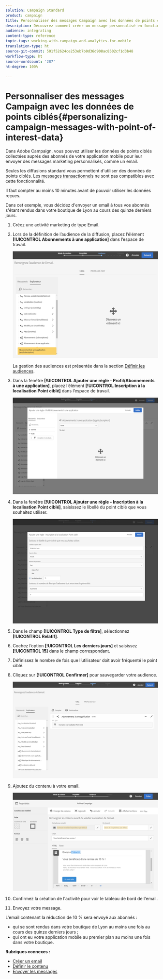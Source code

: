 ```yaml
---
solution: Campaign Standard
product: campaign
title: Personnaliser des messages Campaign avec les données de points ciblés
description: Découvrez comment créer un message personnalisé en fonction de la localisation de vos abonnés grâce à l'intégration des données de points ciblés.
audience: integrating
content-type: reference
topic-tags: working-with-campaign-and-analytics-for-mobile
translation-type: ht
source-git-commit: 501f52624ce253eb7b0d36d908ac8502cf1d3b48
workflow-type: ht
source-wordcount: '287'
ht-degree: 100%

---
```



# Personnaliser des messages Campaign avec les données de points ciblés{#personalizing-campaign-messages-with-point-of-interest-data}

Dans Adobe Campaign, vous pouvez utiliser les données de points ciblés collectées auprès des abonnés de votre application mobile pour leur envoyer des messages marketing personnalisés, comme un email.

Seules les diffusions standard vous permettent d&#39;utiliser des données de points ciblés. Les [messages transactionnels](../../channels/using/getting-started-with-transactional-msg.md) ne sont pas compatibles avec cette fonctionnalité.

Il faut compter au moins 10 minutes avant de pouvoir utiliser les données reçues.

Dans cet exemple, vous décidez d&#39;envoyer un email à tous vos abonnés s&#39;étant rendus dans votre boutique de Lyon au cours des quinze derniers jours.

1. Créez une activité marketing de type Email.
1. Lors de la définition de l’audience de la diffusion, placez l’élément **[!UICONTROL Abonnements à une application]** dans l’espace de travail.

   ![](assets/poi_subscriptions_app.png)

   La gestion des audiences est présentée dans la section [Définir les audiences](../../audiences/using/creating-audiences.md).

1. Dans la fenêtre **[!UICONTROL Ajouter une règle - Profil/Abonnements à une application]**, placez l’élément **[!UICONTROL Inscription à la localisation Point ciblé]** dans l’espace de travail.

   ![](assets/poi_add_rule_profile_subscription.png)

1. Dans la fenêtre **[!UICONTROL Ajouter une règle - Inscription à la localisation Point ciblé]**, saisissez le libellé du point ciblé que vous souhaitez utiliser.

   ![](assets/poi_location_subscription.png)

1. Dans le champ **[!UICONTROL Type de filtre]**, sélectionnez **[!UICONTROL Relatif]**.
1. Cochez l’option **[!UICONTROL Les derniers jours]** et saisissez **[!UICONTROL 15]** dans le champ correspondant.
1. Définissez le nombre de fois que l’utilisateur doit avoir fréquenté le point ciblé.
1. Cliquez sur **[!UICONTROL Confirmer]** pour sauvegarder votre audience.

   ![](assets/poi_subscriptions_app_audience_defined.png)

1. Ajoutez du contenu à votre email.

   ![](assets/poi_email_content.png)

1. Confirmez la création de l&#39;activité pour voir le tableau de bord de l&#39;email.
1. Envoyez votre message.

L&#39;email contenant la réduction de 10 % sera envoyé aux abonnés :

* qui se sont rendus dans votre boutique de Lyon au moins une fois au cours des quinze derniers jours ;
* qui ont eu votre application mobile au premier plan au moins une fois dans votre boutique.

**Rubriques connexes :**

* [Créer un email](../../channels/using/creating-an-email.md)
* [Définir le contenu](../../designing/using/personalization.md#example-email-personalization)
* [Envoyer les messages](../../sending/using/confirming-the-send.md)

